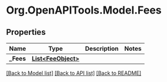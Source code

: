 
# Org.OpenAPITools.Model.Fees

## Properties

Name | Type | Description | Notes
------------ | ------------- | ------------- | -------------
**_Fees** | [**List&lt;FeeObject&gt;**](FeeObject.md) |  | 

[[Back to Model list]](../README.md#documentation-for-models)
[[Back to API list]](../README.md#documentation-for-api-endpoints)
[[Back to README]](../README.md)

